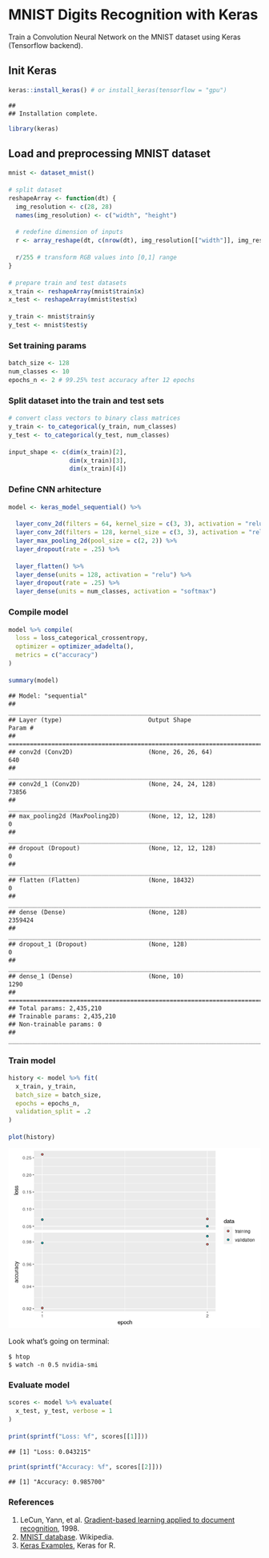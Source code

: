 MNIST Digits Recognition with Keras
================

Train a Convolution Neural Network on the MNIST dataset using Keras
(Tensorflow backend).

## Init Keras

``` r
keras::install_keras() # or install_keras(tensorflow = "gpu")
```

    ## 
    ## Installation complete.

``` r
library(keras)
```

## Load and preprocessing MNIST dataset

``` r
mnist <- dataset_mnist()

# split dataset
reshapeArray <- function(dt) {
  img_resolution <- c(28, 28)
  names(img_resolution) <- c("width", "height")
  
  # redefine dimension of inputs
  r <- array_reshape(dt, c(nrow(dt), img_resolution[["width"]], img_resolution[["height"]], 1))
  
  r/255 # transform RGB values into [0,1] range
}

# prepare train and test datasets
x_train <- reshapeArray(mnist$train$x)
x_test <- reshapeArray(mnist$test$x)

y_train <- mnist$train$y
y_test <- mnist$test$y
```

### Set training params

``` r
batch_size <- 128
num_classes <- 10
epochs_n <- 2 # 99.25% test accuracy after 12 epochs
```

### Split dataset into the train and test sets

``` r
# convert class vectors to binary class matrices
y_train <- to_categorical(y_train, num_classes)
y_test <- to_categorical(y_test, num_classes)

input_shape <- c(dim(x_train)[2], 
                 dim(x_train)[3],
                 dim(x_train)[4])
```

### Define CNN arhitecture

``` r
model <- keras_model_sequential() %>%
  
  layer_conv_2d(filters = 64, kernel_size = c(3, 3), activation = "relu", input_shape = input_shape) %>% 
  layer_conv_2d(filters = 128, kernel_size = c(3, 3), activation = "relu") %>% 
  layer_max_pooling_2d(pool_size = c(2, 2)) %>% 
  layer_dropout(rate = .25) %>% 
  
  layer_flatten() %>% 
  layer_dense(units = 128, activation = "relu") %>% 
  layer_dropout(rate = .25) %>% 
  layer_dense(units = num_classes, activation = "softmax")
```

### Compile model

``` r
model %>% compile(
  loss = loss_categorical_crossentropy,
  optimizer = optimizer_adadelta(),
  metrics = c("accuracy")
)

summary(model)
```

    ## Model: "sequential"
    ## ________________________________________________________________________________
    ## Layer (type)                        Output Shape                    Param #     
    ## ================================================================================
    ## conv2d (Conv2D)                     (None, 26, 26, 64)              640         
    ## ________________________________________________________________________________
    ## conv2d_1 (Conv2D)                   (None, 24, 24, 128)             73856       
    ## ________________________________________________________________________________
    ## max_pooling2d (MaxPooling2D)        (None, 12, 12, 128)             0           
    ## ________________________________________________________________________________
    ## dropout (Dropout)                   (None, 12, 12, 128)             0           
    ## ________________________________________________________________________________
    ## flatten (Flatten)                   (None, 18432)                   0           
    ## ________________________________________________________________________________
    ## dense (Dense)                       (None, 128)                     2359424     
    ## ________________________________________________________________________________
    ## dropout_1 (Dropout)                 (None, 128)                     0           
    ## ________________________________________________________________________________
    ## dense_1 (Dense)                     (None, 10)                      1290        
    ## ================================================================================
    ## Total params: 2,435,210
    ## Trainable params: 2,435,210
    ## Non-trainable params: 0
    ## ________________________________________________________________________________

### Train model

``` r
history <- model %>% fit(
  x_train, y_train,
  batch_size = batch_size,
  epochs = epochs_n,
  validation_split = .2
)

plot(history)
```

![](mnist-cnn_files/figure-gfm/unnamed-chunk-6-1.png)<!-- -->

Look what’s going on terminal:

    $ htop
    $ watch -n 0.5 nvidia-smi

### Evaluate model

``` r
scores <- model %>% evaluate(
  x_test, y_test, verbose = 1
)

print(sprintf("Loss: %f", scores[[1]]))
```

    ## [1] "Loss: 0.043215"

``` r
print(sprintf("Accuracy: %f", scores[[2]]))
```

    ## [1] "Accuracy: 0.985700"

### References

1.  LeCun, Yann, et al. [Gradient-based learning applied to document
    recognition](http://yann.lecun.com/exdb/publis/pdf/lecun-98.pdf),
    1998.
2.  [MNIST database](https://en.wikipedia.org/wiki/MNIST_database).
    Wikipedia.
3.  [Keras
    Examples](https://tensorflow.rstudio.com/guide/keras/examples/),
    Keras for R.
